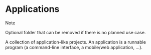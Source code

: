 # Applications

> [!note]
> Optional folder that can be removed if there is no planned use case.

A collection of application-like projects. An application is a runnable program (a command-line interface, a mobile/web application, ...).
